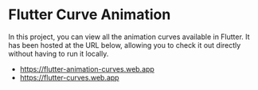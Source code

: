 # Flutter Curve Animation
In this project, you can view all the animation curves available in Flutter. It has been hosted at the URL below, allowing you to check it out directly without having to run it locally.

- https://flutter-animation-curves.web.app
- https://flutter-curves.web.app

